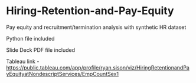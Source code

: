 # Hiring-Retention-and-Pay-Equity
Pay equity and recruitment/termination analysis with synthetic HR dataset

Python file included

Slide Deck PDF file included

Tableau link - https://public.tableau.com/app/profile/ryan.sison/viz/HiringRetentionandPayEquityatNondescriptServices/EmpCountSex1
